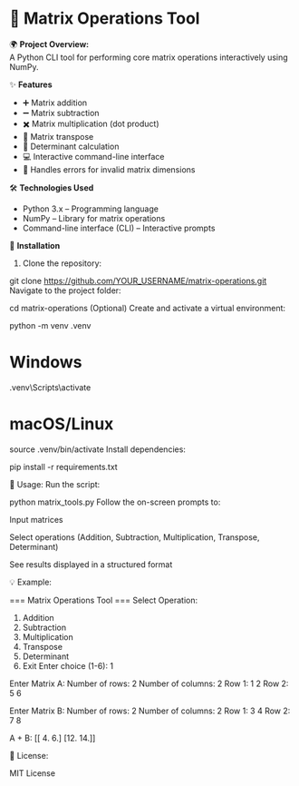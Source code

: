 # 🧮 Matrix Operations Tool


🌍 **Project Overview:**  
A Python CLI tool for performing core matrix operations interactively using NumPy.


✨ **Features**
- ➕ Matrix addition  
- ➖ Matrix subtraction  
- ✖️ Matrix multiplication (dot product)  
- 🔄 Matrix transpose  
- 🧮 Determinant calculation  
- 💻 Interactive command-line interface  
- 📝 Handles errors for invalid matrix dimensions  


🛠️ **Technologies Used**
- Python 3.x – Programming language  
- NumPy – Library for matrix operations  
- Command-line interface (CLI) – Interactive prompts  



🚀 **Installation**
1. Clone the repository:


git clone https://github.com/YOUR_USERNAME/matrix-operations.git
Navigate to the project folder:


cd matrix-operations
(Optional) Create and activate a virtual environment:

python -m venv .venv
# Windows
.venv\Scripts\activate
# macOS/Linux
source .venv/bin/activate
Install dependencies:


pip install -r requirements.txt


🎯 Usage:
Run the script:


python matrix_tools.py
Follow the on-screen prompts to:

Input matrices

Select operations (Addition, Subtraction, Multiplication, Transpose, Determinant)

See results displayed in a structured format



💡 Example:


=== Matrix Operations Tool ===
Select Operation:
1. Addition
2. Subtraction
3. Multiplication
4. Transpose
5. Determinant
6. Exit
Enter choice (1-6): 1

Enter Matrix A:
Number of rows: 2
Number of columns: 2
Row 1: 1 2
Row 2: 5 6

Enter Matrix B:
Number of rows: 2
Number of columns: 2
Row 1: 3 4
Row 2: 7 8

A + B:
[[ 4.  6.]
 [12. 14.]]



📄 License:

MIT License








